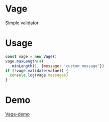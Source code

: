 # Vage
Simple validator

# Usage
```index.js
const vage = new Vage()
vage.maxLength(4)
  .minLength(1, {message: 'custom message'})
if (!vage.validate(value)) {
  console.log(vage.messages)
}
```

# Demo
[Vage-demo](https://github.com/harhogefoo/Vage-demo.git)
